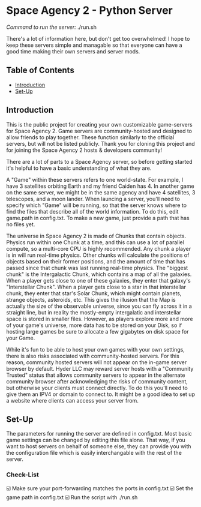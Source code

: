 # Space Agency 2 - Python Server

*Command to run the server:*
./run.sh


There's a lot of information here, but don't get too overwhelmed! 
I hope to keep these servers simple and managable so that everyone
can have a good time making their own servers and server mods. 

## Table of Contents
- [Introduction](#introduction)
- [Set-Up](#setup)

## Introduction
This is the public project for creating your own customizable game-servers for Space Agency 2.
Game servers are community-hosted and designed to allow friends to play together. These function
similarly to the official servers, but will not be listed publicly. Thank you for cloning this project and
for joining the Space Agency 2 hosts & developers community! 

There are a lot of parts to a Space Agency server, so before getting started it's helpful to have a basic understanding of what they are. 

A "Game" within these servers refers to one world-state. For example, I have 3 satellites orbiting Earth
and my friend Caiden has 4. In another game on the same server, we might be in the same agency and have 4 satellites, 3 telescopes, and a moon lander. When launcing a server, you'll need to specify which "Game"
will be running, so that the server knows where to find the files that describe all of the world information.
To do this, edit game.path in config.txt. To make a new game, just provide a path that has no files yet. 

The universe in Space Agency 2 is made of Chunks that contain objects. Physics run within one Chunk at a time, and this can use a lot of parallel compute, so a multi-core CPU is highly recommended. Any chunk a player is in will run real-time physics. Other chunks will calculate the positions of objects based on their former positions, and the amount of time that has passed since that chunk was last running real-time physics. The "biggest chunk" is the Intergalactic Chunk, which contains a map of all the galaxies. When a player gets close to one of these galaxies, they enter that galaxy's "Interstellar Chunk". When a player gets close to a star in that interstellar chunk, they enter that star's Solar Chunk, which might contain planets, strange objects, asteroids, etc. This gives the illusion that the Map is actually the size of the observable universe, since you can fly across it in a straight line, but in reality the mostly-empty intergalatic and interstellar space is stored in smaller files. However, as players explore more and more of your game's universe, more data has to be stored on your Disk, so if hosting large games be sure to allocate a few gigabytes on disk space for your Game. 

While it's fun to be able to host your own games with your own settings, there is also risks associated with community-hosted servers. For this reason, community hosted servers will not appear on the in-game server browser by default. Hyder LLC may reward server hosts with a "Community Trusted" status that allows community servers to appear in the alternate community browser after acknowledging the risks of community content, but otherwise your clients must connect directly. To do this you'll need to give them an IPV4 or domain to connect to. It might be a good idea to set up a website where clients can access your server from.

## Set-Up
The parameters for running the server are defined in config.txt. Most basic game settings 
can be changed by editing this file alone. That way, if you want to host servers on behalf of someone else, 
they can provide you with the configuration file which is easily interchangable with the rest of the server.

### Check-List

☑️  Make sure your port-forwarding matches the ports in config.txt
☑️  Set the game path in config.txt
☑️  Run the script with ./run.sh
